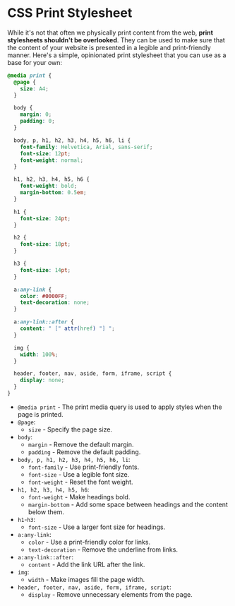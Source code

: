 # CSS Print Stylesheet

While it's not that often we physically print content from the web, **print stylesheets shouldn't be overlooked**. They can be used to make sure that the content of your website is presented in a legible and print-friendly manner. Here's a simple, opinionated print stylesheet that you can use as a base for your own:

```css
@media print {
  @page {
    size: A4;
  }

  body {
    margin: 0;
    padding: 0;
  }

  body, p, h1, h2, h3, h4, h5, h6, li {
    font-family: Helvetica, Arial, sans-serif;
    font-size: 12pt;
    font-weight: normal;
  }

  h1, h2, h3, h4, h5, h6 {
    font-weight: bold;
    margin-bottom: 0.5em;
  }

  h1 {
    font-size: 24pt;
  }

  h2 {
    font-size: 18pt;
  }

  h3 {
    font-size: 14pt;
  }

  a:any-link {
    color: #0000FF;
    text-decoration: none;
  }

  a:any-link::after {
    content: " [" attr(href) "] ";
  }

  img {
    width: 100%;
  }

  header, footer, nav, aside, form, iframe, script {
    display: none;
  }
}
```

* `@media print` - The print media query is used to apply styles when the page is printed.
* `@page`:
  * `size` - Specify the page size.
* `body`:
  * `margin` - Remove the default margin.
  * `padding` - Remove the default padding.
* `body, p, h1, h2, h3, h4, h5, h6, li`:
  * `font-family` - Use print-friendly fonts.
  * `font-size` - Use a legible font size.
  * `font-weight` - Reset the font weight.
* `h1, h2, h3, h4, h5, h6`:
  * `font-weight` - Make headings bold.
  * `margin-bottom` - Add some space between headings and the content below them.
* `h1`-`h3`:
  * `font-size` - Use a larger font size for headings.
* `a:any-link`:
  * `color` - Use a print-friendly color for links.
  * `text-decoration` - Remove the underline from links.
* `a:any-link::after`:
  * `content` - Add the link URL after the link.
* `img`:
  * `width` - Make images fill the page width.
* `header, footer, nav, aside, form, iframe, script`:
  * `display` - Remove unnecessary elements from the page.
